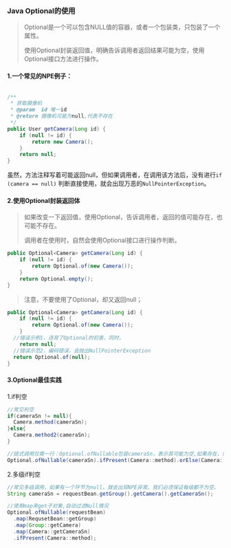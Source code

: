 ### Java Optional的使用



> Optional是一个可以包含NULL值的容器，或者一个包装类，只包装了一个属性。
>
> 使用Optional封装返回值，明确告诉调用者返回结果可能为空，使用Optional接口方法进行操作。



#### 1.一个常见的NPE例子：

```java

/**
 * 获取摄像机
 * @param  id 唯一id
 * @return 摄像机可能为null,代表不存在
 */
public User getCamera(Long id) {
	if (null != id) {
	    return new Camera();
	}
	return null;
}
```

虽然，方法注释写着可能返回null，但如果调用者，在调用该方法后，没有进行`if (camera == null)` 判断直接使用，就会出现万恶的`NullPointerException`。



#### 2.使用Optional封装返回体

> 如果改变一下返回值，使用Optional，告诉调用者，返回的值可能存在，也可能不存在。
>
> 调用者在使用时，自然会使用Optional接口进行操作判断。

```java
public Optional<Camera> getCamera(Long id) {
	if (null != id) {
		return Optional.of(new Camera());
	}
	return Optional.empty();
}
```

> 注意，不要使用了Optional，却又返回null；

```java
public Optional<Camera> getCamera(Long id) {
	if (null != id) {
		return Optional.of(new Camera());
	}
  //错误示例1，违背了Optional的初衷，同时，
	return null;
  //错误示范2，编码错误，会抛出NullPointerException
  return Optional.of(null);
}
```



#### 3.Optional最佳实践

1.if判空

```java
//常见判空
if(cameraSn != null){
  Camera.method(cameraSn);
}else{
  Camera.method2(cameraSn);
}

//链式调用仅需一行：Optional.ofNullable包装cameraSn，表示其可能为空,如果存在，则传入Camera.method中处理。
Optional.ofNullable(cameraSn).ifPresent(Camera::method).orElse(Camera::method2)；
```



2.多级if判空

```java
//常见多级调用，如果有一个环节为null，就会出现NPE异常。我们必须保证每级都不为空。 
String cameraSn = requestBean.getGroup().getCamera().getCameraSn();

//使用map来get子对象,自动过滤Null情况
Optional.ofNullable(requestBean)
  .map(RequsetBean::getGroup)
  .map(Group::getCamera)
  .map(Camera::getCameraSn)
  .ifPresent(Camera::method);
```



